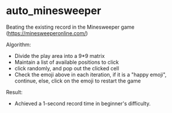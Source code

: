 # auto_minesweeper
Beating the existing record in the Minesweeper game (https://minesweeperonline.com/)

Algorithm:
- Divide the play area into a 9*9 matrix
- Maintain a list of available positions to click
- click randomly, and pop out the clicked cell
- Check the emoji above in each iteration, if it is a "happy emoji", continue, else, click on the emoji to restart the game

Result:
- Achieved a 1-second record time in beginner's difficulty.
